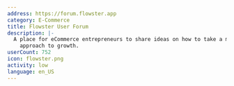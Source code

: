 ```yaml
---
address: https://forum.flowster.app
category: E-Commerce
title: Flowster User Forum
description: |-
  A place for eCommerce entrepreneurs to share ideas on how to take a more systematic
    approach to growth.
userCount: 752
icon: flowster.png
activity: low
language: en_US
---
```

